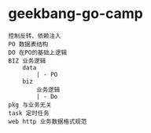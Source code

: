 # geekbang-go-camp
    控制反转、依赖注入
    PO 数据表结构
    DO 在PO的基础上逻辑
    BIZ 业务逻辑
        data
            | - PO
        biz
            业务逻辑
            | - Do
    pkg 与业务无关
    task 定时任务
    web http 业务数据格式规范